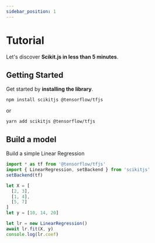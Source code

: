 ```yaml
---
sidebar_position: 1
---
```


# Tutorial

Let's discover **Scikit.js in less than 5 minutes**.

## Getting Started

Get started by **installing the library**.

```shell
npm install scikitjs @tensorflow/tfjs
```

or

```shell
yarn add scikitjs @tensorflow/tfjs
```

## Build a model

Build a simple Linear Regression

```js
import * as tf from '@tensorflow/tfjs'
import { LinearRegression, setBackend } from 'scikitjs'
setBackend(tf)

let X = [
  [2, 3],
  [1, 4],
  [5, 7]
]
let y = [10, 14, 20]

let lr = new LinearRegression()
await lr.fit(X, y)
console.log(lr.coef)
```
